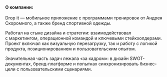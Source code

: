 **О&nbsp;компании:** <br><br>
Drop it&nbsp;&mdash; мобильное приложение с&nbsp;программами тренировок от&nbsp;Андрея Скоромного, а&nbsp;также бренд спортивной одежды.

Работал на&nbsp;стыке дизайна и&nbsp;стратегии: взаимодействовал с&nbsp;маркетингом, операционной командой и&nbsp;ключевыми стейкхолдерами.  
Проект включал как визуальную перезагрузку, так и&nbsp;работу с&nbsp;логикой продукта, позиционированием и&nbsp;пользовательским опытом. 

Значительная часть задач лежала &laquo;за&nbsp;кадром&raquo;: в&nbsp;дизайн SWOT-документах, бренд-платформе и&nbsp;попытках синхронизировать 
бизнес-цели с&nbsp;пользовательскими сценариями.